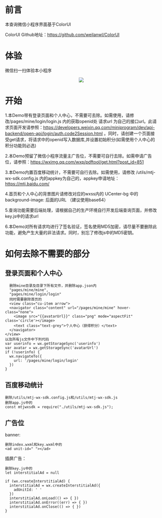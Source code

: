# 前言

本查询微信小程序界面基于ColorUI<p>
ColorUI Github地址：https://github.com/weilanwl/ColorUI
  
# 体验

微信扫一扫体验本小程序
<p align="center"><img src="https://wx.danns.top/QRCode_Github.jpg"></p>			

# 开始

  1.本Demo带有登录页面和个人中心，不需要可去除。如需使用，请修改/pages/mine/login/login.js 内的获取openid处 请求url 为自己的接口url。此请求页面开发请参照：https://developers.weixin.qq.com/miniprogram/dev/api-backend/open-api/login/auth.code2Session.html 。同时，请创建一个页面接受get请求，将请求中的openid写入数据库,并设置初始积分(如需使用个人中心的积分功能则必选)<p>
  2.本Demo预留了微信小程序流量主广告位，不需要可自行去除。如需申请广告位，请参照：https://wximg.qq.com/wxp/pdftool/get.html?post_id=851<p>
  3.本Demo内置百度移动统计，不需要可自行去除。如需使用，请修改 /utils/mtj-wx-sdk.config.js 内的appkey为自己的，appkey申请地址：https://mtj.baidu.com/<p>
  4.首页和个人中心的背景图片请修改对应的wxss内的 UCenter-bg 中的 background-image: 后面的URL （建议使用base64）<p>
  5.查询功能需要后端处理，请根据自己的生产环境自行开发后端查询页面，并修改key.js中的请求url<p>
  6.本Demo对所有请求均进行了签名验证，签名使用MD5加密，请尽量不要删除此功能，避免产生大量的非法请求。同时，别忘了修改js中的MD5密钥。
  
# 如何去除不需要的部分

## 登录页面和个人中心
    
      删除mine目录及目录下所有文件，并删除app.json内
      "pages/mine/mine",
      "pages/mine/login/login"
      同时需要删除首页的
      <view class="cu-item arrow">
      <navigator class="content" url="/pages/mine/mine" hover-class="none">
        <image src="{{avatarUrl}}" class="png" mode="aspectFit" class='circle'></image>
        <text class="text-grey">个人中心（获得积分）</text>
      </navigator>
    </view>
    以及所有js文件中下列代码
    var userinfo = wx.getStorageSync('userinfo')
    var avatar = wx.getStorageSync('avatarUrl')
    if (!userinfo) {
      wx.navigateTo({
        url: '/pages/mine/login/login'
      })
    }
    
## 百度移动统计

    删除/utils/mtj-wx-sdk.config.js和/utils/mtj-wx-sdk.js
    删除app.js中的 
    const mtjwxsdk = require("./utils/mtj-wx-sdk.js");
    
## 广告位
banner:

    删除index.wxml和key.wxml中的
    <ad unit-id=" "></ad>
    
插屏广告：
    
    删除key.js中的
    let interstitialAd = null
    
    if (wx.createInterstitialAd) {
      interstitialAd = wx.createInterstitialAd({
        adUnitId: ' '
      })
      interstitialAd.onLoad(() => { })
      interstitialAd.onError((err) => { })
      interstitialAd.onClose(() => { })
    }
    




